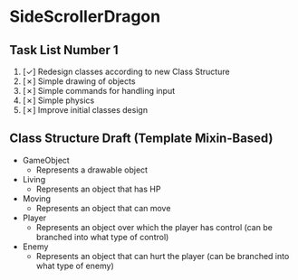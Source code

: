 # SideScrollerDragon #

## Task List Number 1 ##
1.  [&#x2713;] Redesign classes according to new Class Structure
2.  [&#x2717;] Simple drawing of objects
3.  [&#x2717;] Simple commands for handling input
4.  [&#x2717;] Simple physics
5.  [&#x2717;] Improve initial classes design

## Class Structure Draft (Template Mixin-Based) ##
*  GameObject
    * Represents a drawable object
*  Living
    * Represents an object that has HP
*  Moving
    * Represents an object that can move
*  Player
    * Represents an object over which the player has control (can be branched into what type of control)
*  Enemy
    * Represents an object that can hurt the player (can be branched into what type of enemy)